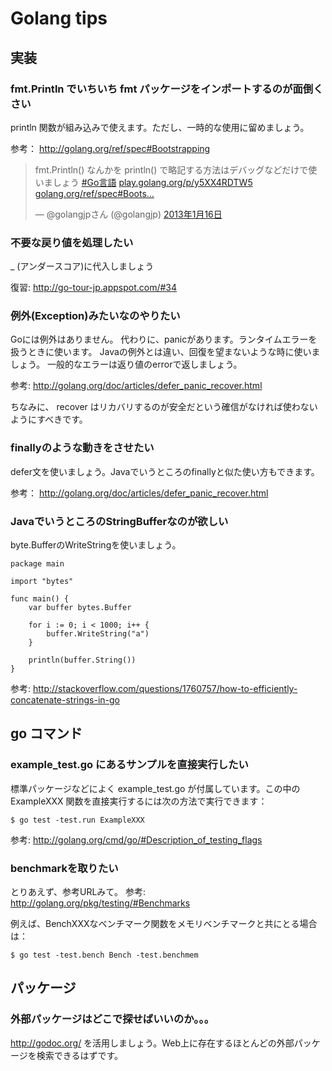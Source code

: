 # Golang tips

## 実装

### fmt.Println でいちいち fmt パッケージをインポートするのが面倒くさい

println 関数が組み込みで使えます。ただし、一時的な使用に留めましょう。

参考： http://golang.org/ref/spec#Bootstrapping

<blockquote class="twitter-tweet" lang="ja"><p>fmt.Println() なんかを println() で略記する方法はデバッグなどだけで使いましょう <a href="https://twitter.com/search/%23Go言語">#Go言語</a> <a href="http://t.co/yYbHLbtk" title="http://play.golang.org/p/y5XX4RDTW5">play.golang.org/p/y5XX4RDTW5</a> <a href="http://t.co/dUxtmL0I" title="http://golang.org/ref/spec#Bootstrapping">golang.org/ref/spec#Boots…</a></p>&mdash; @golangjpさん (@golangjp) <a href="https://twitter.com/golangjp/status/291473554514509825">2013年1月16日</a></blockquote>
<script async src="//platform.twitter.com/widgets.js" charset="utf-8"></script>

### 不要な戻り値を処理したい　

_ (アンダースコア)に代入しましょう

復習: http://go-tour-jp.appspot.com/#34 

### 例外(Exception)みたいなのやりたい

Goには例外はありません。
代わりに、panicがあります。ランタイムエラーを扱うときに使います。
Javaの例外とは違い、回復を望まないような時に使いましょう。
一般的なエラーは返り値のerrorで返しましょう。

参考: http://golang.org/doc/articles/defer_panic_recover.html

ちなみに、 recover はリカバリするのが安全だという確信がなければ使わないようにすべきです。

### finallyのような動きをさせたい

defer文を使いましょう。Javaでいうところのfinallyと似た使い方もできます。

参考： http://golang.org/doc/articles/defer_panic_recover.html

### JavaでいうところのStringBufferなのが欲しい

byte.BufferのWriteStringを使いましょう。

    package main
    
    import "bytes"
    
    func main() {
        var buffer bytes.Buffer
    
        for i := 0; i < 1000; i++ {
            buffer.WriteString("a")
        }
    
        println(buffer.String())
    }

参考: http://stackoverflow.com/questions/1760757/how-to-efficiently-concatenate-strings-in-go


## go コマンド

### example_test.go にあるサンプルを直接実行したい

標準パッケージなどによく  example_test.go が付属しています。この中の ExampleXXX 関数を直接実行するには次の方法で実行できます：

    $ go test -test.run ExampleXXX

参考: http://golang.org/cmd/go/#Description_of_testing_flags

### benchmarkを取りたい

とりあえず、参考URLみて。 
参考: http://golang.org/pkg/testing/#Benchmarks

例えば、BenchXXXなベンチマーク関数をメモリベンチマークと共にとる場合は：

    $ go test -test.bench Bench -test.benchmem


## パッケージ

### 外部パッケージはどこで探せばいいのか。。。

http://godoc.org/ を活用しましょう。Web上に存在するほとんどの外部パッケージを検索できるはずです。
